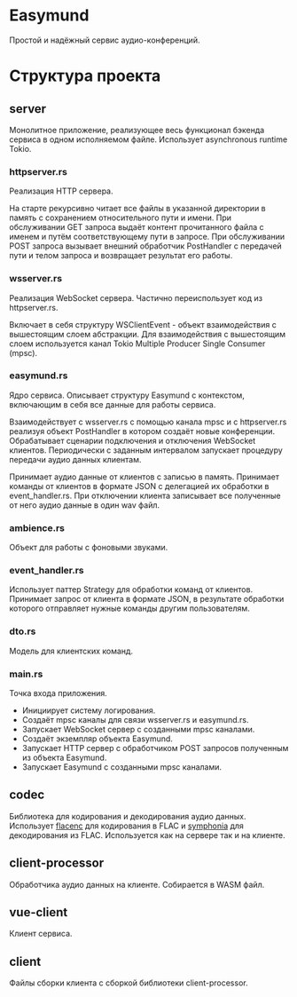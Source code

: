# Easymund
Простой и надёжный сервис аудио-конференций.

# Структура проекта

## server
Монолитное приложение, реализующее весь функционал бэкенда сервиса в одном исполняемом файле.
Использует asynchronous runtime Tokio.

### httpserver.rs
Реализация HTTP сервера.

На старте рекурсивно читает все файлы в указанной директории в память с сохранением относительного пути и имени.
При обслуживании GET запроса выдаёт контент прочитанного файла с именем и путём соответствующему пути в запросе.
При обслуживании POST запроса вызывает внешний обработчик PostHandler с передачей пути и телом запроса и 
возвращает результат его работы.

### wsserver.rs
Реализация WebSocket сервера. Частично переиспользует код из httpserver.rs.

Включает в себя структуру WSClientEvent - объект взаимодействия с вышестоящим слоем абстракции.
Для взаимодействия с вышестоящим слоем используется канал Tokio Multiple Producer Single Consumer (mpsc).

### easymund.rs
Ядро сервиса. Описывает структуру Easymund с контекстом, включающим в себя все данные для работы сервиса.

Взаимодействует с wsserver.rs с помощью канала mpsc и с httpserver.rs реализуя объект PostHandler в котором создаёт 
новые конференции. Обрабатывает сценарии подключения и отключения WebSocket клиентов. 
Периодически с заданным интервалом запускает процедуру передачи аудио данных клиентам.

Принимает аудио данные от клиентов с записью в память. Принимает команды от клиентов в формате JSON с делегацией их 
обработки в event_handler.rs. При отключении клиента записывает все полученные от него аудио данные в один wav файл.

### ambience.rs
Объект для работы с фоновыми звуками.

### event_handler.rs
Использует паттер Strategy для обработки команд от клиентов. Принимает запрос от клиента в формате JSON, в результате 
обработки которого отправляет нужные команды другим пользователям.

### dto.rs
Модель для клиентских команд.

### main.rs
Точка входа приложения.

- Инициирует систему логирования.
- Создаёт mpsc каналы для связи wsserver.rs и easymund.rs.
- Запускает WebSocket сервер с созданными mpsc каналами.
- Создаёт экземпляр объекта Easymund.
- Запускает HTTP сервер с обработчиком POST запросов полученным из объекта Easymund.
- Запускает Easymund с созданными mpsc каналами.

## codec

Библиотека для кодирования и декодирования аудио данных. 
Использует [flacenc](https://docs.rs/flacenc/0.3.1/flacenc/) для кодирования в FLAC и 
[symphonia](https://docs.rs/symphonia/0.5.4/symphonia/) для декодирования из FLAC. Используется как на сервере 
так и на клиенте.

## client-processor

Обработчика аудио данных на клиенте. Собирается в WASM файл.

## vue-client

Клиент сервиса.

## client

Файлы сборки клиента с сборкой библиотеки client-processor.

